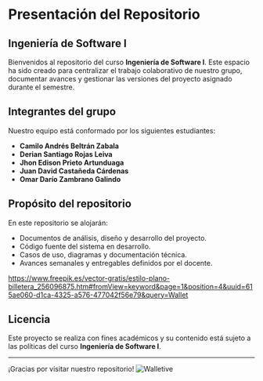 # Presentación del Repositorio

## Ingeniería de Software I

Bienvenidos al repositorio del curso **Ingeniería de Software I**. Este espacio ha sido creado para centralizar el trabajo colaborativo de nuestro grupo, documentar avances y gestionar las versiones del proyecto asignado durante el semestre.

## Integrantes del grupo

Nuestro equipo está conformado por los siguientes estudiantes:

- **Camilo Andrés Beltrán Zabala**
- **Derian Santiago Rojas Leiva**
- **Jhon Edison Prieto Artunduaga**
- **Juan David Castañeda Cárdenas**
- **Omar Darío Zambrano Galindo**

## Propósito del repositorio

En este repositorio se alojarán:

- Documentos de análisis, diseño y desarrollo del proyecto.
- Código fuente del sistema en desarrollo.
- Casos de uso, diagramas y documentación técnica.
- Avances semanales y entregables definidos por el docente.



https://www.freepik.es/vector-gratis/estilo-plano-billetera_256096875.htm#fromView=keyword&page=1&position=4&uuid=615ae060-d1ca-4325-a576-477042f56e79&query=Wallet

## Licencia

Este proyecto se realiza con fines académicos y su contenido está sujeto a las políticas del curso **Ingeniería de Software I**.

---

¡Gracias por visitar nuestro repositorio!
![Walletive](Documentación/Diagramas/walletive.png)



